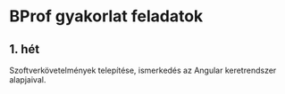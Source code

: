 # BProf gyakorlat feladatok

## 1. hét
Szoftverkövetelmények telepítése, ismerkedés az Angular keretrendszer alapjaival.
